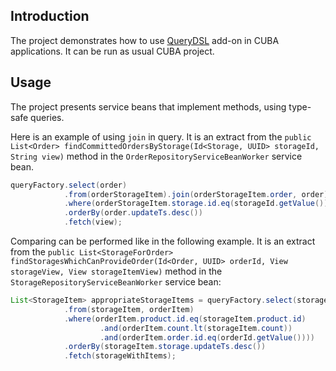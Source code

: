 ## Introduction

The project demonstrates how to use [QueryDSL](https://github.com/ikuchmin/querydsl-cuba) add-on in CUBA applications. It can be run as usual CUBA project.   

## Usage

The project presents service beans that implement methods, using type-safe queries.

Here is an example of using `join` in query. It is an extract from the `public List<Order> findCommittedOrdersByStorage(Id<Storage, UUID> storageId, String view)` method in the `OrderRepositoryServiceBeanWorker` service bean.

```java
queryFactory.select(order)
            .from(orderStorageItem).join(orderStorageItem.order, order)
            .where(orderStorageItem.storage.id.eq(storageId.getValue()))
            .orderBy(order.updateTs.desc())
            .fetch(view);
```

Comparing can be performed like in the following example. It is an extract from the `public List<StorageForOrder> findStoragesWhichCanProvideOrder(Id<Order, UUID> orderId, View storageView, View storageItemView)` method in the `StorageRepositoryServiceBeanWorker` service bean:

```java
List<StorageItem> appropriateStorageItems = queryFactory.select(storageItem)
            .from(storageItem, orderItem)
            .where(orderItem.product.id.eq(storageItem.product.id)
                    .and(orderItem.count.lt(storageItem.count))
                    .and(orderItem.order.id.eq(orderId.getValue())))
            .orderBy(storageItem.storage.updateTs.desc())
            .fetch(storageWithItems);

```